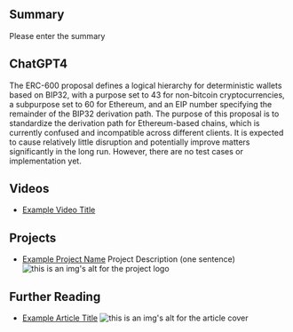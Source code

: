 ## Summary

Please enter the summary

## ChatGPT4

The ERC-600 proposal defines a logical hierarchy for deterministic wallets based on BIP32, with a purpose set to 43 for non-bitcoin cryptocurrencies, a subpurpose set to 60 for Ethereum, and an EIP number specifying the remainder of the BIP32 derivation path. The purpose of this proposal is to standardize the derivation path for Ethereum-based chains, which is currently confused and incompatible across different clients. It is expected to cause relatively little disruption and potentially improve matters significantly in the long run. However, there are no test cases or implementation yet.

## Videos

- [Example Video Title](https://www.youtube.com/watch?v=TDGq4aeevgY)

## Projects

- [Example Project Name](https://xxxx.xxx/xxxxx) Project Description (one sentence) ![this is an img's alt for the project logo](https://xxxx.xxx/project-logo.xxx)

## Further Reading

- [Example Article Title](https://xxxx.xxx/xxxxx) ![this is an img's alt for the article cover](https://xxxx.xxx/article-cover.xxx)
